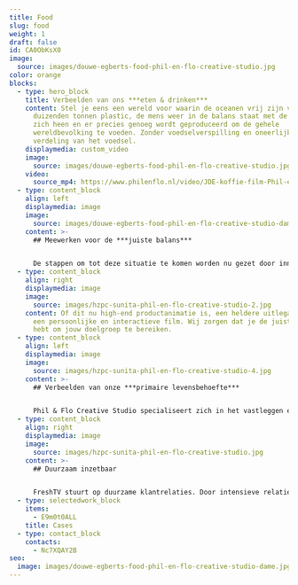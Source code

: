 ```yaml
---
title: Food
slug: food
weight: 1
draft: false
id: CA0ObKsX0
image:
  source: images/douwe-egberts-food-phil-en-flo-creative-studio.jpg
color: orange
blocks:
  - type: hero_block
    title: Verbeelden van ons ***eten & drinken***
    content: Stel je eens een wereld voor waarin de oceanen vrij zijn van de
      duizenden tonnen plastic, de mens weer in de balans staat met de wereld om
      zich heen en er precies genoeg wordt geproduceerd om de gehele
      wereldbevolking te voeden. Zonder voedselverspilling en oneerlijke
      verdeling van het voedsel.
    displaymedia: custom_video
    image:
      source: images/douwe-egberts-food-phil-en-flo-creative-studio.jpg
    video:
      source_mp4: https://www.philenflo.nl/video/JDE-koffie-film-Phil-en-Flo-website-source.mp4
  - type: content_block
    align: left
    displaymedia: image
    image:
      source: images/douwe-egberts-food-phil-en-flo-creative-studio-dame.jpg
    content: >-
      ## Meewerken voor de ***juiste balans***


      De stappen om tot deze situatie te komen worden nu gezet door innovatieve organisaties in de foodsector. FreshTV helpt organisaties hun verhaal aan het grote publiek te vertellen. Door middel van het creëren van een sterk verhaal maatwerk visualisaties zorgen we dat jouw verhaal in een stroomversnelling komt en de juiste personen bereikt.
  - type: content_block
    align: right
    displaymedia: image
    image:
      source: images/hzpc-sunita-phil-en-flo-creative-studio-2.jpg
    content: Of dit nu high-end productanimatie is, een heldere uitleganimatie of
      een persoonlijke en interactieve film. Wij zorgen dat je de juiste tools
      hebt om jouw doelgroep te bereiken.
  - type: content_block
    align: left
    displaymedia: image
    image:
      source: images/hzpc-sunita-phil-en-flo-creative-studio-4.jpg
    content: >-
      ## Verbeelden van onze ***primaire levensbehoefte***


      Phil & Flo Creative Studio specialiseert zich in het vastleggen en verbeelden van food. Als je kijkt naar de wereld van morgen, dan zie je dat er nog veel moet gebeuren om iedereen te voorzien van duurzame voedsel. Wij proberen dit te versnellen door jou te helpen met het verbeelden van je product.
  - type: content_block
    align: right
    displaymedia: image
    image:
      source: images/hzpc-sunita-phil-en-flo-creative-studio.jpg
    content: >-
      ## Duurzaam inzetbaar


      FreshTV stuurt op duurzame klantrelaties. Door intensieve relaties met onze klanten kunnen we keer op keer duurzame producties maken. Producties die zowel op inhoudelijk als strategisch vlak voor geruime inzetbaar zijn. Bel ons direct voor vrijblijvend advies op 085 -273 8331.
  - type: selectedwork_block
    items:
      - E9m0t0ALL
    title: Cases
  - type: contact_block
    contacts:
      - Nc7XQAY2B
seo:
  image: images/douwe-egberts-food-phil-en-flo-creative-studio-dame.jpg
---
```

